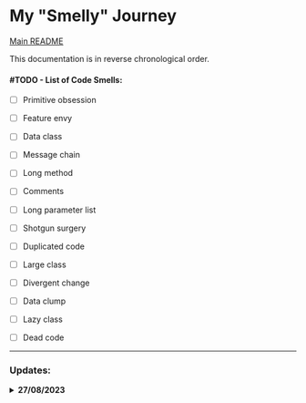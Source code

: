 # My "Smelly" Journey

[Main README](README.md)

This documentation is in reverse chronological order.

#### #TODO - List of Code Smells:

- [ ] Primitive obsession
- [ ] Feature envy
- [ ] Data class
- [ ] Message chain
- [ ] Long method
- [ ] Comments
- [ ] Long parameter list
- [ ] Shotgun surgery
- [ ] Duplicated code
- [ ] Large class
- [ ] Divergent change
- [ ] Data clump
- [ ] Lazy class
- [ ] Dead code


---

### Updates:


<details>
<summary><b>27/08/2023</b></summary>
- Initial Commit (<a href="https://github.com/AgileTechPraxis/CodeSmells/tree/master/c-sharp">Repo Source</a>)
<br />
- Also explored with a containerised SonarQube, as was curious to see how much could be picked up by SonarQube by default:
<img src="/sonars/initialCommit.PNG" border="1px solid black"/>
(Doesn't seem like this would suffice. Guess the default SonarQube profile is <b>NOT</b> a replacement for code reviews after all. Also, have to put a screenshot for now as still figuring out how to export the data from a Dockerized instance of this tool.)
</details>

